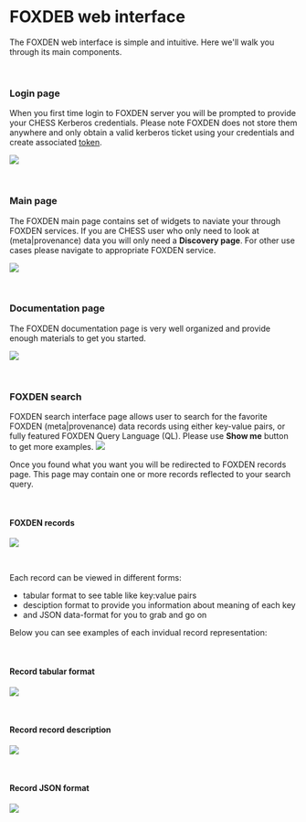 # FOXDEB web interface
The FOXDEN web interface is simple and intuitive. Here we'll walk you through
its main components.

<br/>

### Login page
When you first time login to FOXDEN server you will be prompted to provide
your CHESS Kerberos credentials. Please note FOXDEN does not store them
anywhere and only obtain a valid kerberos ticket using your credentials and
create associated [token](/docs/tokens.md).

![](/images/foxden_login.pnd)

<br/>

### Main page
The FOXDEN main page contains set of widgets to naviate your through
FOXDEN services. If you are CHESS user who only need to look at
(meta|provenance) data you will only need a **Discovery page**. For other
use cases please navigate to appropriate FOXDEN service.

![](/images/foxden_main.png)

<br/>

### Documentation page
The FOXDEN documentation page is very well organized and provide enough
materials to get you started.

![](/images/foxden_documentation.png)

<br/>

### FOXDEN search
FOXDEN search interface page allows user to search for the favorite FOXDEN
(meta|provenance) data records using either key-value pairs, or fully featured
FOXDEN Query Language (QL). Please use **Show me** button to get more examples.
![](/images/foxden_records.png)

Once you found what you want you will be redirected to FOXDEN records page.
This page may contain one or more records reflected to your search query.

<br/>

#### FOXDEN records
![](/images/foxden_records.png)

<br/>

Each record can be viewed in different forms:
- tabular format to see table like key:value pairs
- desciption format to provide you information about meaning of each key
- and JSON data-format for you to grab and go on

Below you can see examples of each invidual record representation:

<br/>

#### Record tabular format
![](/images/foxden_record.png)

<br/>

#### Record record description
![](/images/foxden_description.png)

<br/>

#### Record JSON format
![](/images/foxden_json.png)
